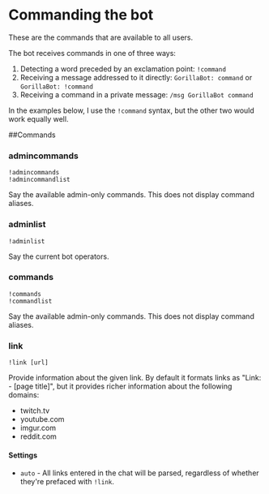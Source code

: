 # Commanding the bot

These are the commands that are available to all users.

The bot receives commands in one of three ways:

1. Detecting a word preceded by an exclamation point: `!command`<br/>
2. Receiving a message addressed to it directly: `GorillaBot: command` or `GorillaBot: !command`<br/>
3. Receiving a command in a private message: `/msg GorillaBot command`

In the examples below, I use the `!command` syntax, but the other two would work equally well.

##Commands

### admincommands
    !admincommands
    !admincommandlist

Say the available admin-only commands. This does not display command aliases.

### adminlist
    !adminlist

Say the current bot operators.

### commands
    !commands
    !commandlist

Say the available admin-only commands. This does not display command aliases.

### link
    !link [url]

Provide information about the given link. By default it formats links as "Link: - [page title]", but it provides richer information about the following domains:

* twitch.tv
* youtube.com
* imgur.com
* reddit.com
    
#### Settings
* `auto` - All links entered in the chat will be parsed, regardless of whether they're prefaced with `!link`.
